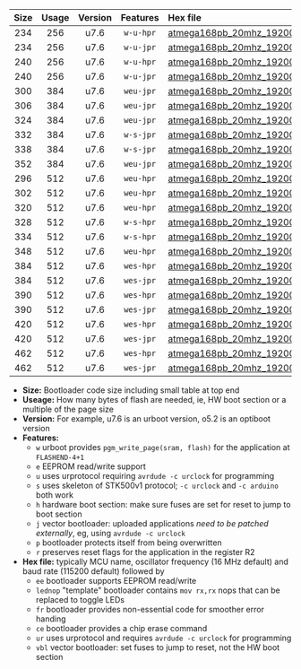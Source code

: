 |Size|Usage|Version|Features|Hex file|
|:-:|:-:|:-:|:-:|:--|
|234|256|u7.6|`w-u-hpr`|[atmega168pb_20mhz_19200bps_ur.hex](https://raw.githubusercontent.com/stefanrueger/urboot/main/bootloaders/atmega168pb/fcpu_20mhz/19200_bps/atmega168pb_20mhz_19200bps_ur.hex)|
|234|256|u7.6|`w-u-jpr`|[atmega168pb_20mhz_19200bps_ur_vbl.hex](https://raw.githubusercontent.com/stefanrueger/urboot/main/bootloaders/atmega168pb/fcpu_20mhz/19200_bps/atmega168pb_20mhz_19200bps_ur_vbl.hex)|
|240|256|u7.6|`w-u-hpr`|[atmega168pb_20mhz_19200bps_lednop_ur.hex](https://raw.githubusercontent.com/stefanrueger/urboot/main/bootloaders/atmega168pb/fcpu_20mhz/19200_bps/atmega168pb_20mhz_19200bps_lednop_ur.hex)|
|240|256|u7.6|`w-u-jpr`|[atmega168pb_20mhz_19200bps_lednop_ur_vbl.hex](https://raw.githubusercontent.com/stefanrueger/urboot/main/bootloaders/atmega168pb/fcpu_20mhz/19200_bps/atmega168pb_20mhz_19200bps_lednop_ur_vbl.hex)|
|300|384|u7.6|`weu-jpr`|[atmega168pb_20mhz_19200bps_ee_ur_vbl.hex](https://raw.githubusercontent.com/stefanrueger/urboot/main/bootloaders/atmega168pb/fcpu_20mhz/19200_bps/atmega168pb_20mhz_19200bps_ee_ur_vbl.hex)|
|306|384|u7.6|`weu-jpr`|[atmega168pb_20mhz_19200bps_ee_lednop_ur_vbl.hex](https://raw.githubusercontent.com/stefanrueger/urboot/main/bootloaders/atmega168pb/fcpu_20mhz/19200_bps/atmega168pb_20mhz_19200bps_ee_lednop_ur_vbl.hex)|
|324|384|u7.6|`weu-jpr`|[atmega168pb_20mhz_19200bps_ee_lednop_fr_ur_vbl.hex](https://raw.githubusercontent.com/stefanrueger/urboot/main/bootloaders/atmega168pb/fcpu_20mhz/19200_bps/atmega168pb_20mhz_19200bps_ee_lednop_fr_ur_vbl.hex)|
|332|384|u7.6|`w-s-jpr`|[atmega168pb_20mhz_19200bps_vbl.hex](https://raw.githubusercontent.com/stefanrueger/urboot/main/bootloaders/atmega168pb/fcpu_20mhz/19200_bps/atmega168pb_20mhz_19200bps_vbl.hex)|
|338|384|u7.6|`w-s-jpr`|[atmega168pb_20mhz_19200bps_lednop_vbl.hex](https://raw.githubusercontent.com/stefanrueger/urboot/main/bootloaders/atmega168pb/fcpu_20mhz/19200_bps/atmega168pb_20mhz_19200bps_lednop_vbl.hex)|
|352|384|u7.6|`weu-jpr`|[atmega168pb_20mhz_19200bps_ee_lednop_fr_ce_ur_vbl.hex](https://raw.githubusercontent.com/stefanrueger/urboot/main/bootloaders/atmega168pb/fcpu_20mhz/19200_bps/atmega168pb_20mhz_19200bps_ee_lednop_fr_ce_ur_vbl.hex)|
|296|512|u7.6|`weu-hpr`|[atmega168pb_20mhz_19200bps_ee_ur.hex](https://raw.githubusercontent.com/stefanrueger/urboot/main/bootloaders/atmega168pb/fcpu_20mhz/19200_bps/atmega168pb_20mhz_19200bps_ee_ur.hex)|
|302|512|u7.6|`weu-hpr`|[atmega168pb_20mhz_19200bps_ee_lednop_ur.hex](https://raw.githubusercontent.com/stefanrueger/urboot/main/bootloaders/atmega168pb/fcpu_20mhz/19200_bps/atmega168pb_20mhz_19200bps_ee_lednop_ur.hex)|
|320|512|u7.6|`weu-hpr`|[atmega168pb_20mhz_19200bps_ee_lednop_fr_ur.hex](https://raw.githubusercontent.com/stefanrueger/urboot/main/bootloaders/atmega168pb/fcpu_20mhz/19200_bps/atmega168pb_20mhz_19200bps_ee_lednop_fr_ur.hex)|
|328|512|u7.6|`w-s-hpr`|[atmega168pb_20mhz_19200bps.hex](https://raw.githubusercontent.com/stefanrueger/urboot/main/bootloaders/atmega168pb/fcpu_20mhz/19200_bps/atmega168pb_20mhz_19200bps.hex)|
|334|512|u7.6|`w-s-hpr`|[atmega168pb_20mhz_19200bps_lednop.hex](https://raw.githubusercontent.com/stefanrueger/urboot/main/bootloaders/atmega168pb/fcpu_20mhz/19200_bps/atmega168pb_20mhz_19200bps_lednop.hex)|
|348|512|u7.6|`weu-hpr`|[atmega168pb_20mhz_19200bps_ee_lednop_fr_ce_ur.hex](https://raw.githubusercontent.com/stefanrueger/urboot/main/bootloaders/atmega168pb/fcpu_20mhz/19200_bps/atmega168pb_20mhz_19200bps_ee_lednop_fr_ce_ur.hex)|
|384|512|u7.6|`wes-hpr`|[atmega168pb_20mhz_19200bps_ee.hex](https://raw.githubusercontent.com/stefanrueger/urboot/main/bootloaders/atmega168pb/fcpu_20mhz/19200_bps/atmega168pb_20mhz_19200bps_ee.hex)|
|384|512|u7.6|`wes-jpr`|[atmega168pb_20mhz_19200bps_ee_vbl.hex](https://raw.githubusercontent.com/stefanrueger/urboot/main/bootloaders/atmega168pb/fcpu_20mhz/19200_bps/atmega168pb_20mhz_19200bps_ee_vbl.hex)|
|390|512|u7.6|`wes-hpr`|[atmega168pb_20mhz_19200bps_ee_lednop.hex](https://raw.githubusercontent.com/stefanrueger/urboot/main/bootloaders/atmega168pb/fcpu_20mhz/19200_bps/atmega168pb_20mhz_19200bps_ee_lednop.hex)|
|390|512|u7.6|`wes-jpr`|[atmega168pb_20mhz_19200bps_ee_lednop_vbl.hex](https://raw.githubusercontent.com/stefanrueger/urboot/main/bootloaders/atmega168pb/fcpu_20mhz/19200_bps/atmega168pb_20mhz_19200bps_ee_lednop_vbl.hex)|
|420|512|u7.6|`wes-hpr`|[atmega168pb_20mhz_19200bps_ee_lednop_fr.hex](https://raw.githubusercontent.com/stefanrueger/urboot/main/bootloaders/atmega168pb/fcpu_20mhz/19200_bps/atmega168pb_20mhz_19200bps_ee_lednop_fr.hex)|
|420|512|u7.6|`wes-jpr`|[atmega168pb_20mhz_19200bps_ee_lednop_fr_vbl.hex](https://raw.githubusercontent.com/stefanrueger/urboot/main/bootloaders/atmega168pb/fcpu_20mhz/19200_bps/atmega168pb_20mhz_19200bps_ee_lednop_fr_vbl.hex)|
|462|512|u7.6|`wes-hpr`|[atmega168pb_20mhz_19200bps_ee_lednop_fr_ce.hex](https://raw.githubusercontent.com/stefanrueger/urboot/main/bootloaders/atmega168pb/fcpu_20mhz/19200_bps/atmega168pb_20mhz_19200bps_ee_lednop_fr_ce.hex)|
|462|512|u7.6|`wes-jpr`|[atmega168pb_20mhz_19200bps_ee_lednop_fr_ce_vbl.hex](https://raw.githubusercontent.com/stefanrueger/urboot/main/bootloaders/atmega168pb/fcpu_20mhz/19200_bps/atmega168pb_20mhz_19200bps_ee_lednop_fr_ce_vbl.hex)|

- **Size:** Bootloader code size including small table at top end
- **Useage:** How many bytes of flash are needed, ie, HW boot section or a multiple of the page size
- **Version:** For example, u7.6 is an urboot version, o5.2 is an optiboot version
- **Features:**
  + `w` urboot provides `pgm_write_page(sram, flash)` for the application at `FLASHEND-4+1`
  + `e` EEPROM read/write support
  + `u` uses urprotocol requiring `avrdude -c urclock` for programming
  + `s` uses skeleton of STK500v1 protocol; `-c urclock` and `-c arduino` both work
  + `h` hardware boot section: make sure fuses are set for reset to jump to boot section
  + `j` vector bootloader: uploaded applications *need to be patched externally*, eg, using `avrdude -c urclock`
  + `p` bootloader protects itself from being overwritten
  + `r` preserves reset flags for the application in the register R2
- **Hex file:** typically MCU name, oscillator frequency (16 MHz default) and baud rate (115200 default) followed by
  + `ee` bootloader supports EEPROM read/write
  + `lednop` "template" bootloader contains `mov rx,rx` nops that can be replaced to toggle LEDs
  + `fr` bootloader provides non-essential code for smoother error handing
  + `ce` bootloader provides a chip erase command
  + `ur` uses urprotocol and requires `avrdude -c urclock` for programming
  + `vbl` vector bootloader: set fuses to jump to reset, not the HW boot section
